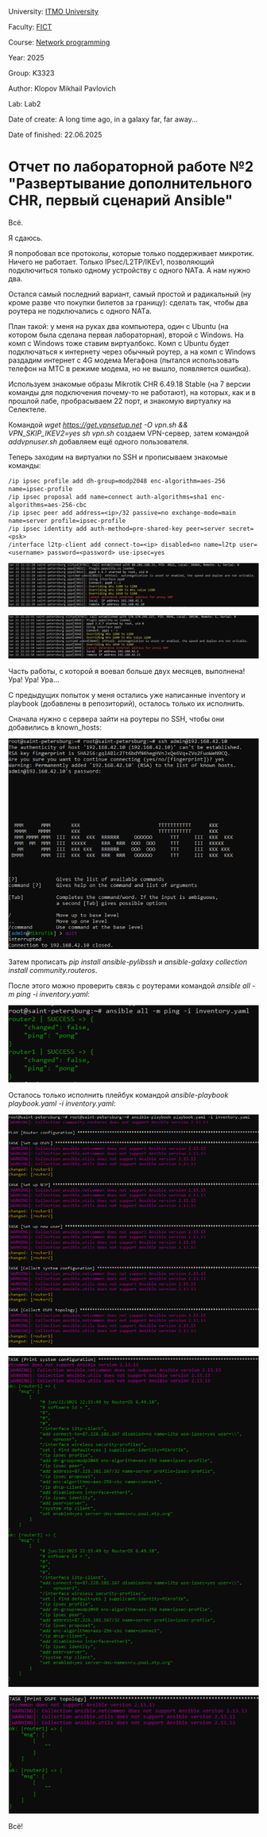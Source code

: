 University: [ITMO University](https://itmo.ru/ru/)

Faculty: [FICT](https://itmo.ru/ru/viewfaculty/19/fakultet_prikladnoy_informatiki.htm)

Course: [Network programming](https://github.com/itmo-ict-faculty/network-programming)

Year: 2025

Group: K3323

Author: Klopov Mikhail Pavlovich

Lab: Lab2

Date of create: A long time ago, in a galaxy far, far away...

Date of finished: 22.06.2025

# Отчет по лабораторной работе №2 "Развертывание дополнительного CHR, первый сценарий Ansible"

Всё.

Я сдаюсь.

Я попробовал все протоколы, которые только поддерживает микротик. Ничего не работает. Только IPsec/L2TP/IKEv1, позволяющий подключиться только одному устройству с одного NATа. А нам нужно два.

Остался самый последний вариант, самый простой и радикальный (ну кроме разве что покупки билетов за границу): сделать так, чтобы два роутера не подключались с одного NATа.

План такой: у меня на руках два компьютера, один с Ubuntu (на котором была сделана первая лабораторная), второй с Windows. На комп с Windows тоже ставим виртуалбокс. Комп с Ubuntu будет подключаться к интернету через обычный роутер, а на комп с Windows раздадим интернет с 4G модема Мегафона (пытался использовать телефон на МТС в режиме модема, но не вышло, появляется ошибка). 

Используем знакомые образы Mikrotik CHR 6.49.18 Stable (на 7 версии команды для подключения почему-то не работают), на которых, как и в прошлой лабе, пробрасываем 22 порт, и знакомую виртуалку на Селектеле.

Командой *wget https://get.vpnsetup.net -O vpn.sh && VPN_SKIP_IKEV2=yes sh vpn.sh* создаем VPN-сервер, затем командой *addvpnuser.sh* добавляем ещё одного пользователя.

Теперь заходим на виртуалки по SSH и прописываем знакомые команды:

```
/ip ipsec profile add dh-group=modp2048 enc-algorithm=aes-256 name=ipsec-profile
/ip ipsec proposal add name=connect auth-algorithms=sha1 enc-algorithms=aes-256-cbc
/ip ipsec peer add address=<ip>/32 passive=no exchange-mode=main name=server profile=ipsec-profile
/ip ipsec identity add auth-method=pre-shared-key peer=server secret=<psk>
/interface l2tp-client add connect-to=<ip> disabled=no name=l2tp user=<username> password=<password> use-ipsec=yes
```

![Linux](https://raw.githubusercontent.com/warmike01/2025-network_programming-k3323-klopov-m-p/refs/heads/master/lab2-for-real/10.PNG)

![Windows](https://raw.githubusercontent.com/warmike01/2025-network_programming-k3323-klopov-m-p/refs/heads/master/lab2-for-real/11.PNG)

Часть работы, с которой я воевал больше двух месяцев, выполнена! Ура! Ура! Ура...

С предыдущих попыток у меня остались уже написанные inventory и playbook (добавлены в репозиторий), осталось только их исполнить.

Сначала нужно с сервера зайти на роутеры по SSH, чтобы они добавились в known_hosts:

![SSH](https://raw.githubusercontent.com/warmike01/2025-network_programming-k3323-klopov-m-p/refs/heads/master/lab2-for-real/ssh.PNG)

Затем прописать *pip install ansible-pylibssh* и *ansible-galaxy collection install community.routeros*.

После этого можно проверить связь с роутерами командой *ansible all -m ping -i inventory.yaml*:

![SSH](https://raw.githubusercontent.com/warmike01/2025-network_programming-k3323-klopov-m-p/refs/heads/master/lab2-for-real/ping.PNG)

Осталось только исполнить плейбук командой *ansible-playbook playbook.yaml -i inventory.yaml*:

![Изменения](https://raw.githubusercontent.com/warmike01/2025-network_programming-k3323-klopov-m-p/refs/heads/master/lab2-for-real/changes.PNG)


![Конфигурация](https://raw.githubusercontent.com/warmike01/2025-network_programming-k3323-klopov-m-p/refs/heads/master/lab2-for-real/system_info.PNG)

![OSPF](https://raw.githubusercontent.com/warmike01/2025-network_programming-k3323-klopov-m-p/refs/heads/master/lab2-for-real/ospf.PNG)

Всё!
